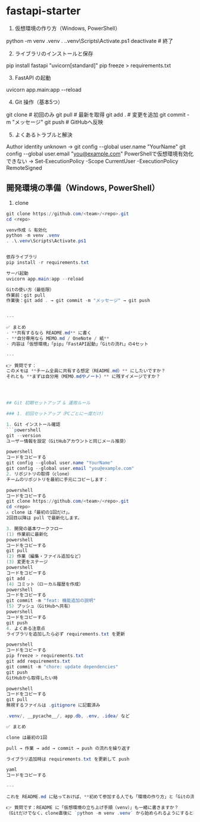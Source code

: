 # fastapi-starter

1. 仮想環境の作り方（Windows, PowerShell）

python -m venv .venv
. .\.venv\Scripts\Activate.ps1
deactivate   # 終了

2. ライブラリのインストールと保存

pip install fastapi "uvicorn[standard]"
pip freeze > requirements.txt

3. FastAPI の起動

uvicorn app.main:app --reload

4. Git 操作（基本5つ）

git clone <URL>   # 初回のみ
git pull          # 最新を取得
git add .         # 変更を追加
git commit -m "メッセージ"
git push          # GitHubへ反映

5. よくあるトラブルと解決

Author identity unknown →
git config --global user.name "YourName"
git config --global user.email "you@example.com"
PowerShellで仮想環境有効化できない →
Set-ExecutionPolicy -Scope CurrentUser -ExecutionPolicy RemoteSigned




## 開発環境の準備（Windows, PowerShell）

1. clone
```powershell
git clone https://github.com/<team>/<repo>.git
cd <repo>

venv作成 & 有効化
python -m venv .venv
. .\.venv\Scripts\Activate.ps1


依存ライブラリ
pip install -r requirements.txt

サーバ起動
uvicorn app.main:app --reload

Gitの使い方（最低限）
作業前：git pull
作業後：git add . → git commit -m "メッセージ" → git push


---

✅ まとめ  
- **共有するなら README.md** に書く  
- **自分専用なら MEMO.md / OneNote / 紙**  
- 内容は「仮想環境」「pip」「FastAPI起動」「Gitの流れ」の4セット  

---

👉 質問です：  
このメモは **チーム全員に共有する想定（README.md）** にしたいですか？  
それとも **まずは自分用（MEMO.mdやノート）** に残すイメージですか？




## Git 初期セットアップ & 運用ルール

### 1. 初回セットアップ（PCごとに一度だけ）

1. Git インストール確認  
```powershell
git --version
ユーザー情報を設定（GitHubアカウントと同じメール推奨）

powershell
コードをコピーする
git config --global user.name "YourName"
git config --global user.email "you@example.com"
2. リポジトリの取得（clone）
チームのリポジトリを最初に手元にコピーします：

powershell
コードをコピーする
git clone https://github.com/<team>/<repo>.git
cd <repo>
⚠️ clone は「最初の1回だけ」。
2回目以降は pull で最新化します。

3. 開発の基本ワークフロー
(1) 作業前に最新化
powershell
コードをコピーする
git pull
(2) 作業（編集・ファイル追加など）
(3) 変更をステージ
powershell
コードをコピーする
git add .
(4) コミット（ローカル履歴を作成）
powershell
コードをコピーする
git commit -m "feat: 機能追加の説明"
(5) プッシュ（GitHubへ共有）
powershell
コードをコピーする
git push
4. よくある注意点
ライブラリを追加したら必ず requirements.txt を更新

powershell
コードをコピーする
pip freeze > requirements.txt
git add requirements.txt
git commit -m "chore: update dependencies"
git push
GitHubから取得したい時

powershell
コードをコピーする
git pull
無視するファイルは .gitignore に記載済み

.venv/, __pycache__/, app.db, .env, .idea/ など

✅ まとめ

clone は最初の1回

pull → 作業 → add → commit → push の流れを繰り返す

ライブラリ追加時は requirements.txt を更新して push

yaml
コードをコピーする

---

これを README.md に貼っておけば、**初めて参加する人でも「環境の作り方」と「Gitの流れ」が一目で分かる**状態になります。  

👉 質問です：README に「仮想環境の立ち上げ手順（venv）」も一緒に書きますか？  
（Gitだけでなく、clone直後に `python -m venv .venv` から始められるようにすると完璧です）

